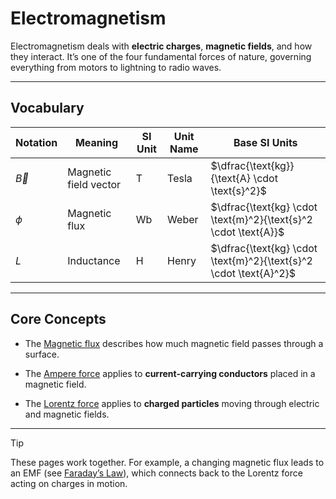 # Electromagnetism

Electromagnetism deals with **electric charges**, **magnetic fields**, and how they interact. It’s one of the four fundamental forces of nature, governing everything from motors to lightning to radio waves.

---

## Vocabulary

| Notation   | Meaning               | SI Unit | Unit Name | Base SI Units                  |
|------------|------------------------|---------|-----------|--------------------------------|
| $\vec{B}$  | Magnetic field vector  | T       | Tesla     | $\dfrac{\text{kg}}{\text{A} \cdot \text{s}^2}$     |
| $\phi$     | Magnetic flux          | Wb      | Weber     | $\dfrac{\text{kg} \cdot \text{m}^2}{\text{s}^2 \cdot \text{A}}$ |
| $L$        | Inductance             | H       | Henry     | $\dfrac{\text{kg} \cdot \text{m}^2}{\text{s}^2 \cdot \text{A}^2}$ |

---

## Core Concepts

- The [Magnetic flux](./Magnetic%20flux.md) describes how much magnetic field passes through a surface.

- The [Ampere force](./Ampere%20force.md) applies to **current-carrying conductors** placed in a magnetic field.

- The [Lorentz force](Ampere%20force.md) applies to **charged particles** moving through electric and magnetic fields.

---

> [!tip]
>  These pages work together. For example, a changing magnetic flux leads to an EMF (see [Faraday’s Law](./Electromotive%20force%20and%20flux%20change.md#faradays+Law)), which connects back to the Lorentz force acting on charges in motion.
